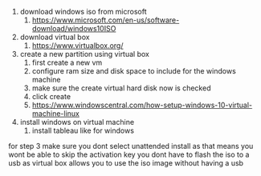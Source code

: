 1. download windows iso from microsoft 
	1. https://www.microsoft.com/en-us/software-download/windows10ISO
2. download virtual box
	1. https://www.virtualbox.org/
3. create a new partition using virtual box
	1. first create a new vm
	2. configure ram size and disk space to include for the windows machine 
	3. make sure the create virtual hard disk now is checked
	4. click create
	5. https://www.windowscentral.com/how-setup-windows-10-virtual-machine-linux
4. install windows on virtual machine
	1. install tableau like for windows  

for step 3 make sure you dont select unattended install as that means you wont be able to skip the  activation key
you dont have to flash the iso to a usb as virtual box allows you to use the iso image without having a usb 